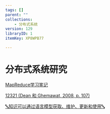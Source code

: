 ```yaml
---
tags: []
parent: ""
collections:
    - 分布式系统
version: 129
libraryID: 1
itemKey: XP8WPB77

---
```

# 分布式系统研究

<a href="zotero://note/u/P4YGNUSB/" rel="noopener noreferrer nofollow" zhref="zotero://note/u/P4YGNUSB/" ztype="znotelink" class="internal-link">MapReduce学习笔记</a>

<a href="zotero://note/u/ZLM87KBL/" rel="noopener noreferrer nofollow" zhref="zotero://note/u/ZLM87KBL/" ztype="znotelink" class="internal-link">12321 (Dean 和 Ghemawat, 2008, p. 107)</a>

<a href="zotero://note/u/YPVXD9JF/" rel="noopener noreferrer nofollow" zhref="zotero://note/u/YPVXD9JF/" ztype="znotelink" class="internal-link">🔤知识可以通过语言模型获取、维护、更新和使用🔤</a>
